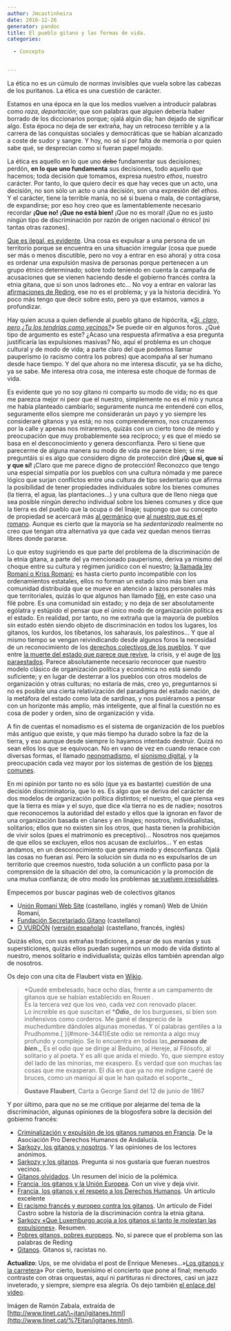 ```yaml
---
author: Jmcastinheira
date: 2016-12-26
generator: pandoc
title: El pueblo gitano y las formas de vida.
categories:

  - Concepto


---
```




La ética no es un cúmulo de normas invisibles que vuela sobre las
cabezas de los puritanos. La ética es una cuestión de carácter.

Estamos en una época en la que los medios vuelven a introducir palabras
como *raza*, *deportación*; que son palabras que alguien debería haber
borrado de los diccionarios porque; ojalá algún día; han dejado de
significar algo. Esta época no deja de ser extraña, hay un retroceso
terrible y a la carrera de las conquistas sociales y democráticas que se
habían alcanzado a coste de sudor y sangre. Y hoy, no sé si por falta de
memoria o por quien sabe qué, se desprecian como si fueran papel mojado.

La ética es aquello en lo que uno ~~debe~~ fundamentar sus decisiones;
perdón, **en lo que uno fundamenta** sus decisiones, todo aquello que
hacemos; toda decisión que tomamos, expresa nuestro *ethos*, nuestro
carácter. Por tanto, lo que quiero decir es que hay veces que un acto,
una decisión, no son sólo un acto o una decisión, son una expresión del
*ethos*. Y el carácter, tiene la terrible manía, no sé si buena o mala,
de contagiarse, de expandirse; por eso hoy creo que es lamentablemente
necesario recordar **¡Que no!** **¡Que no está bien!** ¡Que no es moral!
¡Que no es justo ningún tipo de discriminación por razón de origen
nacional o étnico! (ni tantas otras razones).

[Que es ilegal, es
evidente](http://jurisnovus.blogspot.com/2010/09/francia-los-gitanos-y-el-respeto-los.html).
Una cosa es expulsar a una persona de un territorio porque se encuentra
en una situación irregular (cosa que puede ser más o menos discutible,
pero no voy a entrar en eso ahora) y otra cosa es ordenar una expulsión
masiva de personas porque pertenecen a un grupo étnico determinado;
sobre todo teniendo en cuenta la campaña de acusaciones que se vienen
haciendo desde el gobierno francés contra la etnia gitana, que si son
unos ladrones etc... No voy a entrar en valorar las [afirmaciones de
Reding](http://www.lavozdegalicia.es/mundo/2010/09/16/0003_8728226.htm),
ese no es el problema; y ya la historia decidirá. Yo poco más tengo que
decir sobre esto, pero ya que estamos, vamos a profundizar.

Hay quien acusa a quien defiende al pueblo gitano de hipócrita, «*[Si,
claro, pero ¿Tu los tendrías como
vecinos?](http://www.letrasdehercules.com/?p=3823)*» Se puede oir en
algunos foros. ¿Qué tipo de argumento es este? ¿Acaso una respuesta
afirmativa a esa pregunta justificaría las expulsiones masivas? No, aquí
el problema es un choque cultural y de modo de vida; a parte claro del
que podemos llamar pauperismo (o racismo contra los pobres) que acompaña
al ser humano desde hace tiempo. Y del que ahora no me interesa
discutir, ya se ha dicho, ya se sabe. Me interesa otra cosa, me interesa
este choque de formas de vida.

Es evidente que yo no soy gitano ni comparto su modo de vida; no es que
me parezca mejor ni peor que el nuestro, simplemente no es el mío y
nunca me había planteado cambiarlo; seguramente nunca me entenderé con
ellos, seguramente ellos siempre me considerarán un payo y yo siempre
les consideraré gitanos y ya está; no nos comprenderemos, nos cruzaremos
por la calle y apenas nos miraremos, quizás con un cierto tono de miedo
y preocupación que muy probablemente sea recíproco; y es que el miedo se
basa en el desconocimiento y genera desconfianza. Pero si tiene que
parecerme de alguna manera su modo de vida me parece bien; si me
preguntáis si es algo que considero digno de protección diré **¡Que si,
que sí y que sí!** ¡Claro que me parece digno de protección! Reconozco
que tengo una especial simpatía por los pueblos con una cultura nómada y
me parece lógico que surjan conflictos entre una cultura de tipo
sedentario que afirma la posibilidad de tener propiedades individuales
sobre los bienes comunes (la tierra, el agua, las plantaciones...) y una
cultura que de lleno niega que sea posible ningún derecho individual
sobre los bienes comunes y dice que la tierra es del pueblo que la ocupa
o del linaje; supongo que su concepto de propiedad se acercará más [al
germánico](http://es.wikipedia.org/wiki/Comunidad_de_bienes) que [al
nuestro que es el romano](http://es.wikipedia.org/wiki/Propiedad).
Aunque es cierto que la mayoría se ha *sedentarizado* realmente no creo
que tengan otra alternativa ya que cada vez quedan menos tierras libres
donde pararse.

Lo que estoy sugiriendo es que parte del problema de la discriminación
de la etnia gitana, a parte del ya mencionado pauperismo, deriva ya
mismo del choque entre su cultura y régimen jurídico con el nuestro; [la
llamada ley Romaní o Kriss
Romaní](http://nuestronombre.es/crearc/2005/04/04/kriss-roman-o-romaniya-sistema-jurdico-del-pueblo-rom-crearc/);
es hasta cierto punto incompatible con los ordenamientos estatales,
ellos no forman un estado sino más bien una comunidad distribuída que se
mueve en atención a lazos personales más que territoriales, quizás lo
que algunos han llamado
[filé](http://lasindias.net/indianopedia/Fil%C3%A9), en este caso una
filé pobre. Es una comunidad sin estado; y no deja de ser absolutamente
ególatra y estúpido el pensar que el único modo de organización política
es el estado. En realidad, por tanto, no me extraña que la mayoría de
pueblos sin estado estén siendo objeto de discriminación en todos los
lugares, los gitanos, los kurdos, los tibetanos, los saharauis, los
palestinos... Y que al mismo tiempo se vengan reivindicando desde
algunos foros la necesidad de un reconocimiento de los [derechos
colectivos de los
pueblos](http://www.observatorio.cl/observatorio/globalizacion/Noticias/Manifiesto%20de%20los%20Pueblos%20y%20Naciones%20sin%20Estado.htm).
Y que entre [la muerte del estado que parece que
revive](http://firgoa.usc.es/drupal/node/35947), la crisis, y el auge de
[los paraestados](http://lasindias.net/indianopedia/Paraestado). Parece
absolutamente necesario reconocer que nuestro modelo clásico de
organización política y económica no está siendo suficiente; y en lugar
de desterrar a los pueblos con otros modelos de organización y otras
culturas; no estaría de más, creo yo, preguntarnos si no es posible una
cierta relativización del paradigma del estado nación, de la metáfora
del estado como lata de sardinas, y nos pusiéramos a pensar con un
horizonte más amplio, más inteligente, que al final la cuestión no es
cosa de poder y orden, sino de organización y vida.

A fin de cuentas el nomadismo es el sistema de organización de los
pueblos más antiguo que existe, y que más tiempo ha durado sobre la faz
de la tierra, y eso aunque desde siempre lo hayamos intentado destruir.
Quizá no sean ellos los que se equivocan. No en vano de vez en cuando
renace con diversas formas, el llamado
[neonomadismo](http://lasindias.net/indianopedia/Neonomadismo), el
[sionismo digital](http://lasindias.net/indianopedia/Sionismo_digital),
y la preocupación cada vez mayor por los sistemas de gestión de los
[bienes comunes](http://www.bienescomunes.org/).

En mi opinión por tanto no es sólo (que ya es bastante) cuestión de una
decisión discriminatoria, que lo es. Es algo que se deriva del carácter
de dos modelos de organización política distintos; el nuestro, el que
piensa «es que la tierra es mía» y el suyo, que dice «la tierra no es de
nadie»; nosotros que reconocemos la autoridad del estado y ellos que la
ignoran en favor de una organización basada en clanes y en linajes;
nosotros, individualistas, solitarios; ellos que no existen sin los
otros, que hasta tienen la prohibición de vivir solos (pues el
matrimonio es preceptivo)... Nosotros nos quejamos de que ellos se
excluyen, ellos nos acusan de excluirlos... Y en estas andamos, en un
desconocimiento que genera miedo y desconfianza. Ojalá las cosas no
fueran así. Pero la solución sin duda no es expulsarlos de un territorio
que creemos nuestro, toda solución a un conflicto pasa por la
comprensión de la situación del otro, la comunicación y la promoción de
una mutua confianza; de otro modo los problemas [se vuelven
irresolubles](http://es.wikipedia.org/wiki/Dilema_del_prisionero).

Empecemos por buscar paginas web de colectivos gitanos

-   U[nión Romaní Web Site](http://www.unionromani.org/) (castellano,
    inglés y romaní) Web de Unión Romaní,
-   [Fundación Secretariado
    Gitano](http://www.gitanos.org/) (castellano)
-   [O VURDÓN](http://www.vurdon.it/) ([versión
    española](http://www.vurdon.it/spanish.htm)) (castellano, francés,
    inglés)

Quizás ellos, con sus extrañas tradiciones, a pesar de sus manías y sus
supersticiones, quizás ellos puedan sugerirnos un modo de vida distinto
al nuestro, menos solitario e individualista; quizás ellos también
aprendan algo de nosotros.

Os dejo con una cita de Flaubert vista
en [Wikio](http://e-blogs.wikio.es/flaubert-los-gitanos-y-el-odio-de-los-burgueses).

> *Quedé embelesado, hace ocho días, frente a un campamento de gitanos
> que se habían establecido en Rouen .\
> Es la tercera vez que los veo, cada vez con renovado placer.\
> Lo increíble es que suscitan el ****Odio***\_ de los burgueses, si
> bien son inofensivos como corderos. Me gané el desprecio de la
> muchedumbre dándoles algunas monedas. Y oí palabras gentiles a la
> Prudhomme.[ ]{#more-3441}Este odio se remonta a algo muy profundo y
> complejo. Se lo encuentra en todas las\_***personas de bien***.\_ Es
> el odio que se dirige al Beduino, al Hereje, al Filósofo, al solitario
> y al poeta. Y es allí que anida el miedo. Yo, que siempre estoy del
> lado de las minorías, me exaspero. Es verdad que son muchas las cosas
> que me exasperan. El día en que ya no me indigne caeré de bruces, como
> un maniquí al que le han quitado el soporte.\_
>
> **Gustave Flaubert**, Carta a George Sand del 12 de junio de 1867

Y por último, para que no se me critique por alejarme del tema de la
discriminación, algunas opiniones de la blogosfera sobre la decisión del
gobierno francés:

-   [Criminalización y expulsión de los gitanos rumanos en
    Francia](http://www.apdha.org/index.php?option=com_content&task=view&id=793&Itemid=63).
    De la Asociación Pro Derechos Humanos de Andalucía.
-   [Sarkozy, los gitanos y
    nosotros](http://www.eltonodelavoz.com/2010/09/17/sarkozy-los-gitanos-y-nosotros-ni-tanto-ni-tan-calvo/).
    Y las opiniones de los lectores anónimos.
-   [Sarkozy y los gitanos](http://www.letrasdehercules.com/?p=3823).
    Pregunta si nos gustaría que fueran nuestros vecinos.
-   [Gitanos
    olvidados](http://derechoshumanosnews.blogspot.com/2010/09/gitanos-olvidados.html).
    Un resumen del inicio de la polémica.
-   [Francia, los gitanos y la Unión
    Europea](http://derechoshumanosnews.blogspot.com/2010/09/gitanos-olvidados.html).
    Con un vive y deja vivir.
-   [Francia, los gitanos y el respeto a los Derechos
    Humanos](http://jurisnovus.blogspot.com/2010/09/francia-los-gitanos-y-el-respeto-los.html).
    Un artículo excelente
-   [El racismo francés y europeo contra los
    gitanos](http://crisis-economica.blogspot.com/2010/09/el-racismo-frances-y-europeo-contra-los.html).
    Un artículo de Fidel Castro sobre la historia de la discriminación
    contra la etnia gitana.
-   [Sarkozy «Que Luxemburgo acoja a los gitanos si tanto le molestan
    las
    expulsiones»](http://ahoraesltiempo.blogspot.com/2010/09/sarkozy-que-luxemburgo-acoja-los.html).
    Resumen.
  -   [Pobres gitanos, pobres
    europeos](http://elblogdepepebouza.blogspot.com/2010/09/pobres-gitanos-pobres-europeos.html).
    No, si parece que el problema son las palabras de Reding
  -   [Gitanos](http://franciscovelasco.blogia.com/2010/091501-gitanos.php).
    Gitanos si, racistas no.

**Actualizo**: Ups, se me olvidaba el post de Enrique Meneses...»[Los
gitanos y la
carretera](http://www.enriquemeneses.com/2010/09/17/los-gitanos-y-la-carretera/)»
Por cierto, buenísimo el concierto que pone al final; menudo contraste
con otras orquestas, aquí ni partituras ni directores, casi un jazz
inveterado, y siempre, siempre esa alegría. Os dejo también [el enlace
del
video](http://www.youtube.com/watch?v=VvZbG7d32ps&feature=player_embedded#%21).

Imágen de Ramón Zabala, extraída de
[http://www.tinet.cat/\~itan/igitanes.html](http://www.tinet.cat/%7Eitan/igitanes.html).
